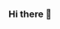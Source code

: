 ### Hi there 👋

<!--
**VictorParvanov/VictorParvanov** is a ✨ _special_ ✨ repository because its `README.md` (this file) appears on your GitHub profile.

Here are some ideas to get you started:

- 🔭 I’m currently working as Sustem Administrator
- 🌱 I’m currently learning Git/Github and Python
- 👯 I’m looking to collaborate on any projects (for begginers so far :))
- 😄 Pronouns: Mr. Parvanov
- ⚡ Fun fact: People Blink Less When They Use Computers :D
-->
